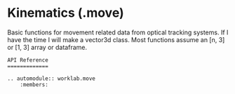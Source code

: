 # Kinematics (.move)

Basic functions for movement related data from optical tracking systems.
If I have the time I will make a vector3d class. Most functions assume
an \[n, 3\] or \[1, 3\] array or dataframe.

```{eval-rst}
API Reference
=============

.. automodule:: worklab.move
    :members:
```

